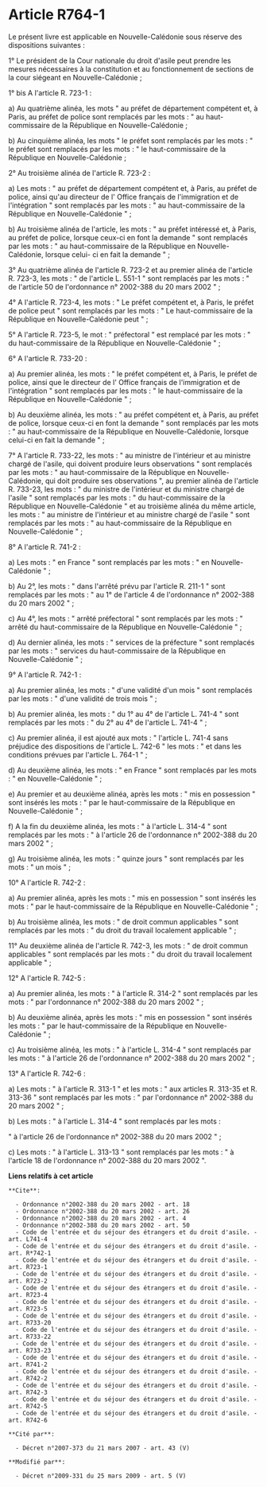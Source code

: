 # Article R764-1

Le présent livre est applicable en Nouvelle-Calédonie sous réserve des dispositions suivantes : 

1° Le président de la Cour nationale du droit d'asile peut prendre les mesures nécessaires à la constitution et au
fonctionnement de sections de la cour siégeant en Nouvelle-Calédonie ; 

1° bis A l'article R. 723-1 : 

a) Au quatrième alinéa, les mots " au préfet de département compétent et, à Paris, au préfet de police sont remplacés par les
mots : " au haut-commissaire de la République en Nouvelle-Calédonie ; 

b) Au cinquième alinéa, les mots " le préfet sont remplacés par les mots : " le préfet sont remplacés par les mots : " le
haut-commissaire de la République en Nouvelle-Calédonie ; 

2° Au troisième alinéa de l'article R. 723-2 : 

a) Les mots : " au préfet de département compétent et, à Paris, au préfet de police, ainsi qu'au directeur de l'
Office français de l'immigration et de l'intégration  " sont remplacés par les mots : " au haut-commissaire de la République
en Nouvelle-Calédonie " ; 

b) Au troisième alinéa de l'article, les mots : " au préfet intéressé et, à Paris, au préfet de police, lorsque ceux-ci en
font la demande " sont remplacés par les mots : " au haut-commissaire de la République en Nouvelle-Calédonie, lorsque celui-
ci en fait la demande " ; 

3° Au quatrième alinéa de l'article R. 723-2 et au premier alinéa de l'article R. 723-3, les mots : " de l'article L. 551-1 "
sont remplacés par les mots : " de l'article 50 de l'ordonnance n° 2002-388 du 20 mars 2002 " ; 

4° A l'article R. 723-4, les mots : " Le préfet compétent et, à Paris, le préfet de police peut " sont remplacés par les
mots : " Le haut-commissaire de la République en Nouvelle-Calédonie peut " ; 

5° A l'article R. 723-5, le mot : " préfectoral " est remplacé par les mots : " du haut-commissaire de la République en
Nouvelle-Calédonie " ; 

6° A l'article R. 733-20 : 

a) Au premier alinéa, les mots : " le préfet compétent et, à Paris, le préfet de police, ainsi que le directeur de l'
Office français de l'immigration et de l'intégration  " sont remplacés par les mots : " le haut-commissaire de la République
en Nouvelle-Calédonie " ; 

b) Au deuxième alinéa, les mots : " au préfet compétent et, à Paris, au préfet de police, lorsque ceux-ci en font la demande
" sont remplacés par les mots : " au haut-commissaire de la République en Nouvelle-Calédonie, lorsque celui-ci en fait la
demande " ; 

7° A l'article R. 733-22, les mots : " au ministre de l'intérieur et au ministre chargé de l'asile, qui doivent produire
leurs observations " sont remplacés par les mots : " au haut-commissaire de la République en Nouvelle-Calédonie, qui doit
produire ses observations ", au premier alinéa de l'article R. 733-23, les mots : " du ministre de l'intérieur et du ministre
chargé de l'asile " sont remplacés par les mots : " du haut-commissaire de la République en Nouvelle-Calédonie " et au
troisième alinéa du même article, les mots : " au ministre de l'intérieur et au ministre chargé de l'asile " sont remplacés
par les mots : " au haut-commissaire de la République en Nouvelle-Calédonie " ; 

8° A l'article R. 741-2 : 

a) Les mots : " en France " sont remplacés par les mots : " en Nouvelle-Calédonie " ; 

b) Au 2°, les mots : " dans l'arrêté prévu par l'article R. 211-1 " sont remplacés par les mots : " au 1° de l'article 4 de
l'ordonnance n° 2002-388 du 20 mars 2002 " ; 

c) Au 4°, les mots : " arrêté préfectoral " sont remplacés par les mots : " arrêté du haut-commissaire de la République en
Nouvelle-Calédonie " ; 

d) Au dernier alinéa, les mots : " services de la préfecture " sont remplacés par les mots : " services du haut-commissaire
de la République en Nouvelle-Calédonie " ; 

9° A l'article R. 742-1 : 

a) Au premier alinéa, les mots : " d'une validité d'un mois " sont remplacés par les mots : " d'une validité de trois mois
" ; 

b) Au premier alinéa, les mots : " du 1° au 4° de l'article L. 741-4 " sont remplacés par les mots : " du 2° au 4° de
l'article L. 741-4 " ; 

c) Au premier alinéa, il est ajouté aux mots : " l'article L. 741-4 sans préjudice des dispositions de l'article L. 742-6 "
les mots : " et dans les conditions prévues par l'article L. 764-1 " ; 

d) Au deuxième alinéa, les mots : " en France " sont remplacés par les mots : " en Nouvelle-Calédonie " ; 

e) Au premier et au deuxième alinéa, après les mots : " mis en possession " sont insérés les mots : " par le haut-commissaire
de la République en Nouvelle-Calédonie " ; 

f) A la fin du deuxième alinéa, les mots : " à l'article L. 314-4 " sont remplacés par les mots : " à l'article 26 de
l'ordonnance n° 2002-388 du 20 mars 2002 " ; 

g) Au troisième alinéa, les mots : " quinze jours " sont remplacés par les mots : " un mois " ; 

10° A l'article R. 742-2 : 

a) Au premier alinéa, après les mots : " mis en possession " sont insérés les mots : " par le haut-commissaire de la
République en Nouvelle-Calédonie " ; 

b) Au troisième alinéa, les mots : " de droit commun applicables " sont remplacés par les mots : " du droit du travail
localement applicable " ; 

11° Au deuxième alinéa de l'article R. 742-3, les mots : " de droit commun applicables " sont remplacés par les mots : " du
droit du travail localement applicable " ; 

12° A l'article R. 742-5 : 

a) Au premier alinéa, les mots : " à l'article R. 314-2 " sont remplacés par les mots : " par l'ordonnance n° 2002-388 du 20
mars 2002 " ; 

b) Au deuxième alinéa, après les mots : " mis en possession " sont insérés les mots : " par le haut-commissaire de la
République en Nouvelle-Calédonie " ; 

c) Au troisième alinéa, les mots : " à l'article L. 314-4 " sont remplacés par les mots : " à l'article 26 de l'ordonnance n°
2002-388 du 20 mars 2002 " ; 

13° A l'article R. 742-6 : 

a) Les mots : " à l'article R. 313-1 " et les mots : " aux articles R. 313-35 et R. 313-36 " sont remplacés par les mots : "
par l'ordonnance n° 2002-388 du 20 mars 2002 " ; 

b) Les mots : " à l'article L. 314-4 " sont remplacés par les mots : 

" à l'article 26 de l'ordonnance n° 2002-388 du 20 mars 2002 " ; 

c) Les mots : " à l'article L. 313-13 " sont remplacés par les mots : " à l'article 18 de l'ordonnance n° 2002-388 du 20 mars
2002 ".

**Liens relatifs à cet article**

	**Cite**:

	  - Ordonnance n°2002-388 du 20 mars 2002 - art. 18
	  - Ordonnance n°2002-388 du 20 mars 2002 - art. 26
	  - Ordonnance n°2002-388 du 20 mars 2002 - art. 4
	  - Ordonnance n°2002-388 du 20 mars 2002 - art. 50
	  - Code de l'entrée et du séjour des étrangers et du droit d'asile. - art. L741-4
	  - Code de l'entrée et du séjour des étrangers et du droit d'asile. - art. R*742-1
	  - Code de l'entrée et du séjour des étrangers et du droit d'asile. - art. R723-1
	  - Code de l'entrée et du séjour des étrangers et du droit d'asile. - art. R723-2
	  - Code de l'entrée et du séjour des étrangers et du droit d'asile. - art. R723-4
	  - Code de l'entrée et du séjour des étrangers et du droit d'asile. - art. R723-5
	  - Code de l'entrée et du séjour des étrangers et du droit d'asile. - art. R733-20
	  - Code de l'entrée et du séjour des étrangers et du droit d'asile. - art. R733-22
	  - Code de l'entrée et du séjour des étrangers et du droit d'asile. - art. R733-23
	  - Code de l'entrée et du séjour des étrangers et du droit d'asile. - art. R741-2
	  - Code de l'entrée et du séjour des étrangers et du droit d'asile. - art. R742-2
	  - Code de l'entrée et du séjour des étrangers et du droit d'asile. - art. R742-3
	  - Code de l'entrée et du séjour des étrangers et du droit d'asile. - art. R742-5
	  - Code de l'entrée et du séjour des étrangers et du droit d'asile. - art. R742-6

	**Cité par**:

	  - Décret n°2007-373 du 21 mars 2007 - art. 43 (V)

	**Modifié par**:

	  - Décret n°2009-331 du 25 mars 2009 - art. 5 (V)

